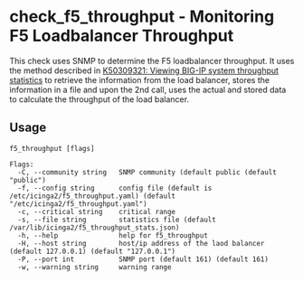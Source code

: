 # check_f5_throughput - Monitoring F5 Loadbalancer Throughput

This check uses SNMP to determine the F5 loadbalancer throughput. It uses the
method described in [K50309321: Viewing BIG-IP system throughput statistics](https://support.f5.com/csp/article/K50309321) to retrieve the
information from the load balancer, stores the information in a file and upon the 2nd call, uses the actual and stored data to calculate
the throughput of the load balancer.

## Usage
```
f5_throughput [flags]

Flags:
  -C, --community string   SNMP community (default public (default "public")
  -f, --config string      config file (default is /etc/icinga2/f5_throughput.yaml) (default "/etc/icinga2/f5_throughput.yaml")
  -c, --critical string    critical range
  -s, --file string        statistics file (default /var/lib/icinga2/f5_throughput_stats.json)
  -h, --help               help for f5_throughput
  -H, --host string        host/ip address of the laod balancer (default 127.0.0.1) (default "127.0.0.1")
  -P, --port int           SNMP port (default 161) (default 161)
  -w, --warning string     warning range
```
